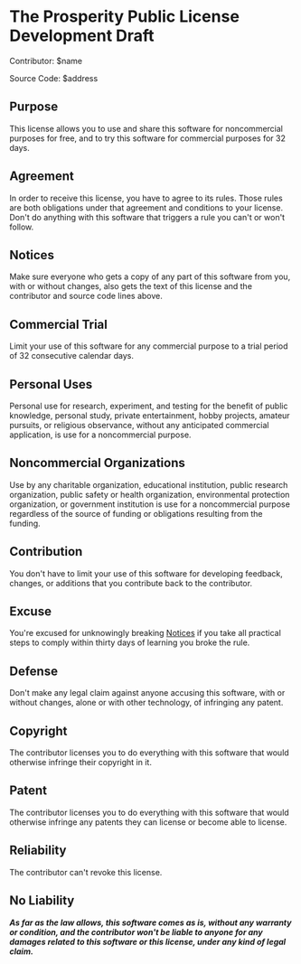 # The Prosperity Public License Development Draft

Contributor: $name

Source Code: $address

## Purpose

This license allows you to use and share this software for noncommercial purposes for free, and to try this software for commercial purposes for 32 days.

## Agreement

In order to receive this license, you have to agree to its rules.  Those rules are both obligations under that agreement and conditions to your license.  Don't do anything with this software that triggers a rule you can't or won't follow.

## Notices

Make sure everyone who gets a copy of any part of this software from you, with or without changes, also gets the text of this license and the contributor and source code lines above.

## Commercial Trial

Limit your use of this software for any commercial purpose to a trial period of 32 consecutive calendar days.

## Personal Uses

Personal use for research, experiment, and testing for the benefit of public knowledge, personal study, private entertainment, hobby projects, amateur pursuits, or religious observance, without any anticipated commercial application, is use for a noncommercial purpose.

## Noncommercial Organizations

Use by any charitable organization, educational institution, public research organization, public safety or health organization, environmental protection organization, or government institution is use for a noncommercial purpose regardless of the source of funding or obligations resulting from the funding.

## Contribution

You don't have to limit your use of this software for developing feedback, changes, or additions that you contribute back to the contributor.

## Excuse

You're excused for unknowingly breaking [Notices](#notices) if you take all practical steps to comply within thirty days of learning you broke the rule.

## Defense

Don't make any legal claim against anyone accusing this software, with or without changes, alone or with other technology, of infringing any patent.

## Copyright

The contributor licenses you to do everything with this software that would otherwise infringe their copyright in it.

## Patent

The contributor licenses you to do everything with this software that would otherwise infringe any patents they can license or become able to license.

## Reliability

The contributor can't revoke this license.

## No Liability

***As far as the law allows, this software comes as is, without any warranty or condition, and the contributor won't be liable to anyone for any damages related to this software or this license, under any kind of legal claim.***
